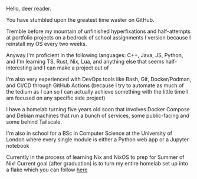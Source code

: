 Hello, deer reader.

You have stumbled upon the greatest time waster on GitHub.

Tremble before my mountain of unfinished hyperfixations and half-attempts at portfolio projects on a bedrock of school assignments I version because I reinstall my OS every two weeks.

Anyway I'm proficient in the following languages: C++, Java, JS, Python, and I'm learning TS, Rust, Nix, Lua, and anything else that seems half-interesting and I can make a project out of

I'm also very experienced with DevOps tools like Bash, Git, Docker/Podman, and CI/CD through GitHub Actions (because I try to automate as much of the tedium as I can so I can actually achieve something with the little time I am focused on any specific side project)

I have a homelab turning five years old soon that involves Docker Compose and Debian machines that run a bunch of services, some public-facing and some behind Tailscale.

I'm also in school for a BSc in Computer Science at the University of London where every single module is either a Python web app or a Jupyter notebook

Currently in the process of learning Nix and NixOS to prep for Summer of Nix! Current goal (after graduation) is to turn my entire homelab set up into a flake which you can follow [here](github.com/bwfiq/dotfiles)